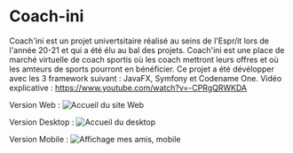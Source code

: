 # Coach-ini
Coach'ini est un projet univertsitaire réalisé au seins de l'Espr/it lors de l'année 20-21 et qui a été élu au bal des projets.
Coach'ini est une place de marché virtuelle de coach sportis où les coach mettront leurs offres et où les amteurs de sports pourront en bénéficier.
Ce projet a été dévélopper avec les 3 framework suivant : JavaFX, Symfony et Codename One.
Vidéo explicative :
https://www.youtube.com/watch?v=-CPRgQRWKDA


Version Web :
![Accueil du site Web](https://i.imgur.com/gbSXQy6.png)

Version Desktop :
![Accueil du desktop](https://i.imgur.com/G7MppZw.png[/img])

Version Mobile :
![Affichage mes amis, mobile](https://i.imgur.com/vEYL51Q.png)
